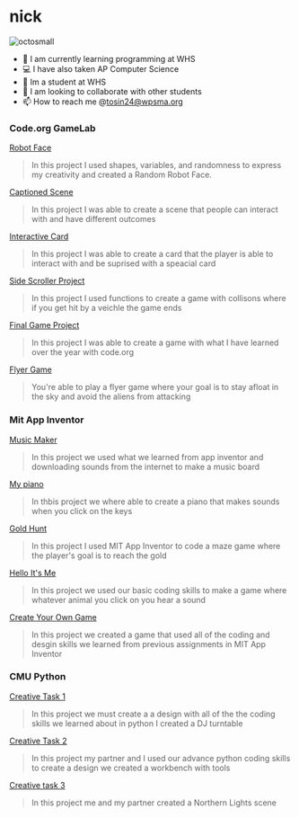 # nick
![octosmall](https://github.com/LambMan517/nick/assets/146844632/248c8747-89c3-4a7e-8444-d40cd83a6553)
- 🚀 I am currently learning programming at WHS
- 💻 I have also taken AP Computer Science
- 🏫 Im a student at WHS
- 🐫 I am looking to collaborate with other students
- 📫 How to reach me @tosin24@wpsma.org 
### Code.org GameLab
[Robot Face](https://LambMan517.github.io/Robot-/)
> In this project I used shapes, variables, and randomness to express my creativity and created a Random Robot Face.

[Captioned Scene](https://studio.code.org/projects/gamelab/LN0rMV4DiC5tdrl2Hbeae6YYXEsTmZ7LSTXanwuxgek)
> In this project I was able to create a scene that people can interact with and have different outcomes

[Interactive Card](https://studio.code.org/projects/gamelab/SFPeyv1jAZZf3sFVp1tP5yUk9yQKYvRu0MwDOulv674)
> In this project I was able to create a card that the player is able to interact with and be suprised with a speacial card

[Side Scroller Project](https://studio.code.org/projects/gamelab/R8cCDk9F7lpfLJ_yyPjq_EIJwM3r9F_8xRTQ49LOTME)
> In this project I used functions to create a game with collisons where if you get hit by a veichle the game ends

[Final Game Project](https://studio.code.org/projects/gamelab/W8ALtcuR_1csK6_xzgXUgL2hztHSeo1JH598h0yWQYU)
> In this project I was able to create a game with what I have learned over the year with code.org

[Flyer Game](https://studio.code.org/projects/gamelab/M0E0CnLdioihpsu-RehwVKeGxPO49W30SpCBrngpE38/view)
> You're able to play a flyer game where your goal is to stay afloat in the sky and avoid the aliens from attacking

### Mit App Inventor
[Music Maker](https://ai2.appinventor.mit.edu/#6314340674043904)
> In this project we used what we learned from app inventor and downloading sounds from the internet to make a music board

[My piano](https://ai2.appinventor.mit.edu/#4766039499735040)
> In thbis project we where able to create a piano that makes sounds when you click on the keys

[Gold Hunt](https://gallery.appinventor.mit.edu/?galleryid=2b657609-7fff-4dce-a5da-e538748fcaf3)
> In this project I used MIT App Inventor to code a maze game where the player's goal is to reach the gold

[Hello It's Me](https://ai2.appinventor.mit.edu/#6513530586923008)
> In this project we used our basic coding skills to make a game where whatever animal you click on you hear a sound

 [Create Your Own Game](https://ai2.appinventor.mit.edu/#6463524775526400)
 > In this project we created a game that used all of the coding and desgin skills we learned from previous assignments in MIT App Inventor

### CMU Python
[Creative Task 1](https://academy.cs.cmu.edu/exercise/4132/)
> In this project we must create a a design with all of the the coding skills we learned about in python I created a DJ turntable 

[Creative Task 2](https://academy.cs.cmu.edu/exercise/4190/)
> In this project my partner and I used our advance python coding skills to create a design we created a workbench with tools

[Creative task 3](https://academy.cs.cmu.edu/exercise/6406/)
>In this project me and my partner created a Northern Lights scene 


